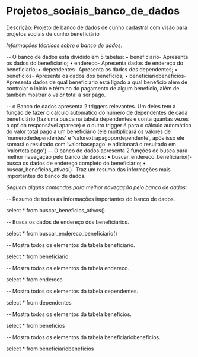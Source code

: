 # Projetos_sociais_banco_de_dados
Descrição: Projeto de banco de dados de cunho cadastral com visão para projetos sociais de cunho beneficiário

*Informações técnicas sobre o banco de dados:*

-- O banco de dados está dividido em 5 tabelas:
• beneficiario- Apresenta os dados do beneficiario;
• endereco- Apresenta dados de endereço do beneficiario;
• dependentes- Apresenta os dados dos dependentes;
• beneficios- Apresenta os dados dos benefícios;
• beneficiariobeneficios- Apresenta dados de qual beneficiario está ligado a qual benefício além de controlar o inicio e término do pagamento de algum benefício, além de também mostrar o valor total a ser pago.

-- o Banco de dados apresenta 2 triggers relevantes. Um deles tem a função de fazer o cálculo automático do número de dependentes de cada beneficiário (faz uma busca na tabela dependentes e conta quantas vezes o cpf do responsável aparece) e o outro trigger é para o cálculo automático do valor total pago a um beneficiário (ele multiplicará os valores de 'numerodedependentes' e 'valorextrapagopordependente', após isso ele somará o resultado com 'valorbasepago' e adicionará o resultado em 'valortotalpago')
-- O banco de dados apresenta 2 funções de busca para melhor navegação pelo banco de dados:
• buscar_endereco_beneficiario()- busca os dados de endereço completo do beneficiario;
• buscar_beneficios_ativos()- Traz um resumo das informações mais importantes do banco de dados.

*Seguem alguns comandos para melhor navegação pelo banco de dados:*

-- Resumo de todas as informações importantes do banco de dados.

select * from buscar_beneficios_ativos()

-- Busca os dados de endereço dos beneficiarios.

select * from buscar_endereco_beneficiario()

-- Mostra todos os elementos da tabela beneficiario.

  select * from beneficiario

-- Mostra todos os elementos da tabela endereco.
  
  select * from endereco

-- Mostra todos os elementos da tabela dependentes.
  
  select * from dependentes

-- Mostra todos os elementos da tabela beneficios.
  
  select * from beneficios

-- Mostra todos os elementos da tabela beneficiariobeneficios.
  
  select * from beneficiariobeneficios

